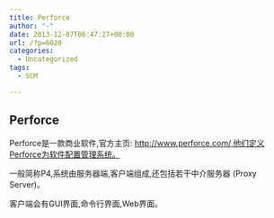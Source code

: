 ```yaml
---
title: Perforce
author: "-"
date: 2013-12-07T06:47:27+00:00
url: /?p=6020
categories:
  - Uncategorized
tags:
  - SCM

---
```

## Perforce

  Perforce是一款商业软件,官方主页:  http://www.perforce.com/,他们定义Perforce为软件配置管理系统。


  一般简称P4,系统由服务器端,客户端组成,还包括若干中介服务器 (Proxy Server)。


  客户端会有GUI界面,命令行界面,Web界面。
